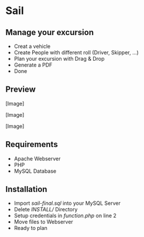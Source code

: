 # Sail

## Manage your excursion
+ Creat a vehicle 
+ Create People with different roll (Driver, Skipper, ...)
+ Plan your excursion with Drag & Drop
+ Generate a PDF
+ Done

## Preview

[Image]

[Image]

[Image]

## Requirements
+ Apache Webserver
+ PHP
+ MySQL Database

## Installation
+ Import *sail-final.sql* into your MySQL Server
+ Delete *INSTALL/* Directory
+ Setup credentials in *function.php* on line 2
+ Move files to Webserver
+ Ready to plan
